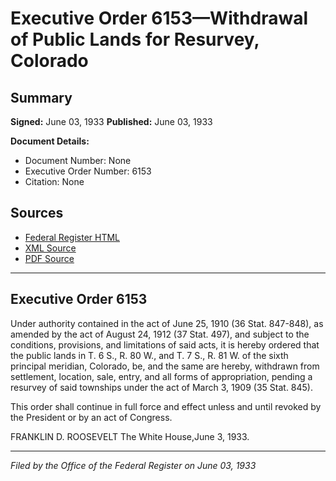 # Executive Order 6153—Withdrawal of Public Lands for Resurvey, Colorado

## Summary

**Signed:** June 03, 1933
**Published:** June 03, 1933

**Document Details:**
- Document Number: None
- Executive Order Number: 6153
- Citation: None

## Sources
- [Federal Register HTML](https://www.presidency.ucsb.edu/documents/executive-order-6153-withdrawal-public-lands-for-resurvey-colorado)
- [XML Source](None)
- [PDF Source](None)

---

## Executive Order 6153

Under authority contained in the act of June 25, 1910 (36 Stat. 847-848), as amended by the act of August 24, 1912 (37 Stat. 497), and subject to the conditions, provisions, and limitations of said acts, it is hereby ordered that the public lands in T. 6 S., R. 80 W., and T. 7 S., R. 81 W. of the sixth principal meridian, Colorado, be, and the same are hereby, withdrawn from settlement, location, sale, entry, and all forms of appropriation, pending a resurvey of said townships under the act of March 3, 1909 (35 Stat. 845).

This order shall continue in full force and effect unless and until revoked by the President or by an act of Congress.

FRANKLIN D. ROOSEVELT
The White House,June 3, 1933.

---

*Filed by the Office of the Federal Register on June 03, 1933*
